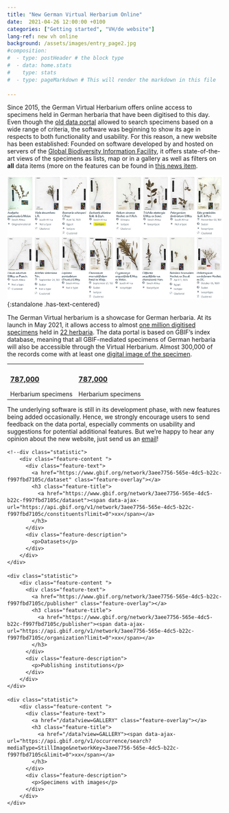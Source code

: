 ```yaml
---
title: "New German Virtual Herbarium Online"
date:  2021-04-26 12:00:00 +0100
categories: ["Getting started", "VH/de website"]
lang-ref: new vh online
background: /assets/images/entry_page2.jpg
#composition:
#  - type: postHeader # the block type
#  - data: home.stats
#    type: stats
#  - type: pageMarkdown # This will render the markdown in this file

---
```


Since 2015, the German Virtual Herbarium offers online access to specimens held in German herbaria that have been digitised to this day. Even though the [old data portal](https://search.biocase.de/vh) allowed to search specimens based on a wide range of criteria, the software was beginning to show its age in respects to both functionality and usability. For this reason, a new website has been established: Founded on software developed by and hosted on servers of the [Global Biodiversity Information Facility](https://www.gbif.org), it offers state-of-the-art views of the specimens as lists, map or in a gallery as well as filters on **all** data items (more on the features can be found in [this news item](/post/2020/features-explained/).

![Gallery view of the German Virtual Herbarium](/assets/images/gallery_view.jpg){:standalone .has-text-centered}

The German Virtual herbarium is a showcase for German herbaria. At its launch in May 2021, it allows access to almost [one million digitised specimens](/data?view=TABLE) held in [22 herbaria](/data?view=DATASETS). The data portal is based on GBIF’s index database, meaning that all GBIF-mediated specimens of German herbaria will also be accessible through the Virtual Herbarium. Almost 300,000 of the records come with at least one [digital image of the specimen](/data?view=GALLERY).

<table><tr>
	<td>
		<div class="feature-content ">
			<h3 class="feature-title">
			  <a href="/data?view=TABLE"><span data-ajax-url="https://api.gbif.org/v1/occurrence/search?networkKey=3aee7756-565e-4dc5-b22c-f997fbd7105c&limit=0">787,000</span></a>
			</h3>
		  <div class="feature-description">
			Herbarium specimens
		  </div>
		</div>	
	</td>
	<td>
		<div class="feature-content ">
			<h3 class="feature-title">
			  <a href="/data?view=TABLE"><span data-ajax-url="https://api.gbif.org/v1/occurrence/search?networkKey=3aee7756-565e-4dc5-b22c-f997fbd7105c&limit=0">787,000</span></a>
			</h3>
		  </div>
		  <div class="feature-description">
			Herbarium specimens
		  </div>
		</div>
	</td>
	
</tr></table>

The underlying software is still in its development phase, with new features being added occasionally. Hence, we strongly encourage users to send feedback on the data portal, especially comments on usability and suggestions for potential additional features. But we’re happy to hear any opinion about the new website, just send us an [email](mailto:contact@gbif.de)!


    
    <!--div class="statistic">
		<div class="feature-content ">
		  <div class="feature-text">
			<a href="https://www.gbif.org/network/3aee7756-565e-4dc5-b22c-f997fbd7105c/dataset" class="feature-overlay"></a>
			<h3 class="feature-title">
			  <a href="https://www.gbif.org/network/3aee7756-565e-4dc5-b22c-f997fbd7105c/dataset"><span data-ajax-url="https://api.gbif.org/v1/network/3aee7756-565e-4dc5-b22c-f997fbd7105c/constituents?limit=0">xx</span></a>
			</h3>
		  </div>
		  <div class="feature-description">
			<p>Datasets</p>
		  </div>
		</div>
    </div>
    
    <div class="statistic">
		<div class="feature-content ">
		  <div class="feature-text">
			<a href="https://www.gbif.org/network/3aee7756-565e-4dc5-b22c-f997fbd7105c/publisher" class="feature-overlay"></a>
			<h3 class="feature-title">
			  <a href="https://www.gbif.org/network/3aee7756-565e-4dc5-b22c-f997fbd7105c/publisher"><span data-ajax-url="https://api.gbif.org/v1/network/3aee7756-565e-4dc5-b22c-f997fbd7105c/organization?limit=0">xx</span></a>
			</h3>
		  </div>
		  <div class="feature-description">
			<p>Publishing institutions</p>
		  </div>
		</div>
    </div>
    
    <div class="statistic">
		<div class="feature-content ">
		  <div class="feature-text">
			<a href="/data?view=GALLERY" class="feature-overlay"></a>
			<h3 class="feature-title">
			  <a href="/data?view=GALLERY"><span data-ajax-url="https://api.gbif.org/v1/occurrence/search?mediaType=StillImage&networkKey=3aee7756-565e-4dc5-b22c-f997fbd7105c&limit=0">xx</span></a>
			</h3>
		  </div>
		  <div class="feature-description">
			<p>Specimens with images</p>
		  </div>
		</div>
    </div>
  </div>
</section-->
